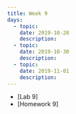 ```yaml
---
title: Week 9
days:
  - topic: 
    date: 2019-10-28
    description: 
  - topic:
    date: 2019-10-30
    description: 
  - topic: 
    date: 2019-11-01
    description: 
---
```


- [Lab 9]
- [Homework 9]
